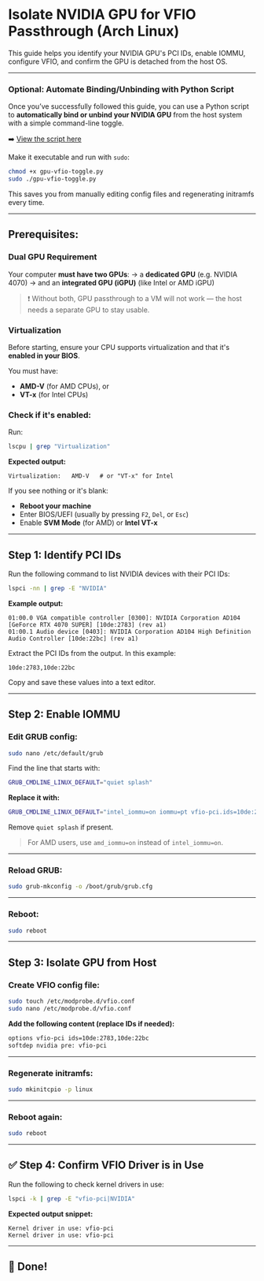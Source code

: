 # Isolate NVIDIA GPU for VFIO Passthrough (Arch Linux)

This guide helps you identify your NVIDIA GPU's PCI IDs, enable IOMMU, configure VFIO, and confirm the GPU is detached from the host OS.

---

### Optional: Automate Binding/Unbinding with Python Script

Once you’ve successfully followed this guide, you can use a Python script to **automatically bind or unbind your NVIDIA GPU** from the host system with a simple command-line toggle.

➡️ [View the script here](https://github.com/Maxikozie/NVIDIsolate-VFIOPassthrough/blob/main/gpu-vfio-toggle.py) 

Make it executable and run with `sudo`:

```bash
chmod +x gpu-vfio-toggle.py
sudo ./gpu-vfio-toggle.py
```

This saves you from manually editing config files and regenerating initramfs every time.

---

##  Prerequisites:


###  Dual GPU Requirement

Your computer **must have two GPUs**:
→ a **dedicated GPU** (e.g. NVIDIA 4070)
→ and an **integrated GPU (iGPU)** (like Intel or AMD iGPU)

> ❗ Without both, GPU passthrough to a VM will not work — the host needs a separate GPU to stay usable.


###  Virtualization

Before starting, ensure your CPU supports virtualization and that it's **enabled in your BIOS**.

You must have:

* **AMD-V** (for AMD CPUs), or
* **VT-x** (for Intel CPUs)

### Check if it's enabled:

Run:

```bash
lscpu | grep "Virtualization"
```

**Expected output:**

```
Virtualization:   AMD-V   # or "VT-x" for Intel
```

If you see nothing or it's blank:

* **Reboot your machine**
* Enter BIOS/UEFI (usually by pressing `F2`, `Del`, or `Esc`)
* Enable **SVM Mode** (for AMD) or **Intel VT-x**

---


##  Step 1: Identify PCI IDs

Run the following command to list NVIDIA devices with their PCI IDs:

```bash
lspci -nn | grep -E "NVIDIA"
```

**Example output:**

```
01:00.0 VGA compatible controller [0300]: NVIDIA Corporation AD104 [GeForce RTX 4070 SUPER] [10de:2783] (rev a1)
01:00.1 Audio device [0403]: NVIDIA Corporation AD104 High Definition Audio Controller [10de:22bc] (rev a1)
```

Extract the PCI IDs from the output. In this example:

```
10de:2783,10de:22bc
```

Copy and save these values into a text editor.

---

##  Step 2: Enable IOMMU

### Edit GRUB config:

```bash
sudo nano /etc/default/grub
```

Find the line that starts with:

```bash
GRUB_CMDLINE_LINUX_DEFAULT="quiet splash"
```

**Replace it with:**

```bash
GRUB_CMDLINE_LINUX_DEFAULT="intel_iommu=on iommu=pt vfio-pci.ids=10de:2783,10de:22bc"
```

Remove `quiet splash` if present.

> For AMD users, use `amd_iommu=on` instead of `intel_iommu=on`.

---

### Reload GRUB:

```bash
sudo grub-mkconfig -o /boot/grub/grub.cfg
```

---

### Reboot:

```bash
sudo reboot
```

---

##  Step 3: Isolate GPU from Host

### Create VFIO config file:

```bash
sudo touch /etc/modprobe.d/vfio.conf
sudo nano /etc/modprobe.d/vfio.conf
```

**Add the following content (replace IDs if needed):**

```bash
options vfio-pci ids=10de:2783,10de:22bc
softdep nvidia pre: vfio-pci
```

---

### Regenerate initramfs:

```bash
sudo mkinitcpio -p linux
```

---

### Reboot again:

```bash
sudo reboot
```

---

## ✅ Step 4: Confirm VFIO Driver is in Use

Run the following to check kernel drivers in use:

```bash
lspci -k | grep -E "vfio-pci|NVIDIA"
```

**Expected output snippet:**

```
Kernel driver in use: vfio-pci
Kernel driver in use: vfio-pci
```

---

## 🎉 Done!
